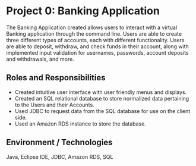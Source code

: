 # Project 0: Banking Application
The Banking Application created allows users to interact with a virtual Banking application through the command line. Users are able to create three different types of accounts, each with different functionality. Users are able to deposit, withdraw, and check funds in their account, along with implemented input validation for usernames, passwords, account deposits and withdrawals, and more.

## Roles and Responsibilities
* Created intuitive user interface with user friendly menus and displays.
* Created an SQL relational database to store normalized data pertaining to the Users and their Accounts.
* Used JDBC to request data from the SQL database for use on the client side.
* Used an Amazon RDS instance to store the database.

## Environment / Technologies
Java, Eclipse IDE, JDBC, Amazon RDS, SQL
